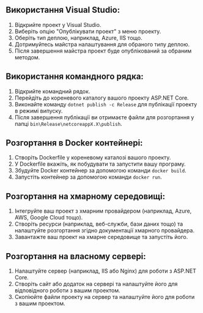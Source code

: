 ## Використання Visual Studio:
1. Відкрийте проект у Visual Studio.
2. Виберіть опцію "Опублікувати проект" з меню проекту.
3. Оберіть тип деплою, наприклад, Azure, IIS тощо.
4. Дотримуйтесь майстра налаштування для обраного типу деплою.
5. Після завершення майстра проект буде опублікований за обраним методом.

## Використання командного рядка:
1. Відкрийте командний рядок.
2. Перейдіть до кореневого каталогу вашого проекту ASP.NET Core.
3. Виконайте команду `dotnet publish -c Release` для публікації проекту в режимі випуску.
4. Після завершення публікації ви отримаєте файли для розгортання у папці `bin\Release\netcoreappX.X\publish`.

## Розгортання в Docker контейнері:
1. Створіть Dockerfile у кореневому каталозі вашого проекту.
2. У Dockerfile вкажіть, як побудувати та запустити вашу програму.
3. Збудуйте Docker контейнер за допомогою команди `docker build`.
4. Запустіть контейнер за допомогою команди `docker run`.

## Розгортання на хмарному середовищі:
1. Інтегруйте ваш проект з хмарним провайдером (наприклад, Azure, AWS, Google Cloud тощо).
2. Створіть ресурси (наприклад, веб-служби, бази даних тощо) та налаштуйте розгортання згідно документації хмарного провайдера.
3. Завантажте ваш проект на хмарне середовище та запустіть його.

## Розгортання на власному сервері:
1. Налаштуйте сервер (наприклад, IIS або Nginx) для роботи з ASP.NET Core.
2. Створіть сайт або додаток на сервері та налаштуйте його для відповідного роботи з вашим проектом.
3. Скопіюйте файли проекту на сервер та налаштуйте його для роботи з вашим проектом.